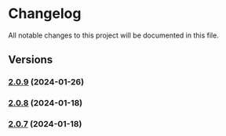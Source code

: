 # Changelog

All notable changes to this project will be documented in this file.

## Versions

### [2.0.9](https://github.com/data7expressions/config-extends/compare/v2.0.8...v2.0.9) (2024-01-26)

### [2.0.8](https://github.com/data7expressions/config-extends/compare/v2.0.7...v2.0.8) (2024-01-18)

### [2.0.7](https://github.com/data7expressions/config-extends/compare/v2.0.6...v2.0.7) (2024-01-18)
